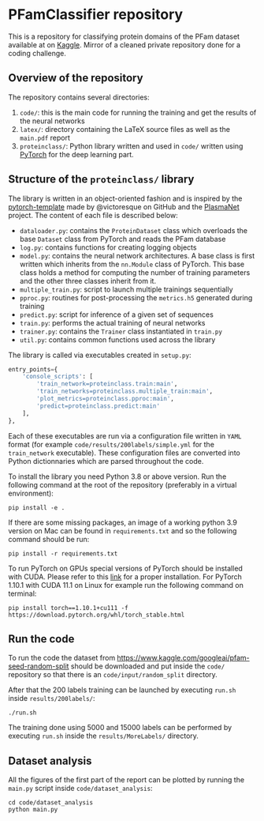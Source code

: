 # PFamClassifier repository

This is a repository for classifying protein domains of the PFam dataset available at on [Kaggle](https://www.kaggle.com/datasets/googleai/pfam-seed-random-split). Mirror of a cleaned private repository done for a coding challenge.

## Overview of the repository

The repository contains several directories:

1. `code/`: this is the main code for running the training and get the results of the neural networks
2. `latex/`: directory containing the LaTeX source files as well as the `main.pdf` report
3. `proteinclass/`: Python library written and used in `code/` written using [PyTorch](https://pytorch.org) for the deep learning part.

## Structure of the `proteinclass/` library

The library is written in an object-oriented fashion and is inspired by the [pytorch-template](https://github.com/victoresque/pytorch-template) made by @victoresque on GitHub and the [PlasmaNet](https://github.com/lionelchg/PlasmaNet) project. The content of each file is described below:

- `dataloader.py`: contains the `ProteinDataset` class which overloads the base `Dataset` class from PyTorch and reads the PFam database
- `log.py`: contains functions for creating logging objects
- `model.py`: contains the neural network architectures. A base class is first written which inherits from the `nn.Module` class of PyTorch. This base class holds a method for computing the number of training parameters and the other three classes inherit from it.
- `multiple_train.py`: script to launch multiple trainings sequentially
- `pproc.py`: routines for post-processing the `metrics.h5` generated during training
- `predict.py`: script for inference of a given set of sequences
- `train.py`: performs the actual training of neural networks
- `trainer.py`: contains the `Trainer` class instantiated in `train.py`
- `util.py`: contains common functions used across the library

The library is called via executables created in `setup.py`:

```python
entry_points={
    'console_scripts': [
        'train_network=proteinclass.train:main',
        'train_networks=proteinclass.multiple_train:main',
        'plot_metrics=proteinclass.pproc:main',
        'predict=proteinclass.predict:main'
    ],
},
```

Each of these executables are run via a configuration file written in `YAML` format (for example `code/results/200labels/simple.yml` for the `train_network` executable). These configuration files are converted into Python dictionnaries which are parsed throughout the code.

To install the library you need Python 3.8 or above version. Run the following command at the root of the repository (preferably in a virtual environment):

```shell
pip install -e .
```

If there are some missing packages, an image of a working python 3.9 version on Mac can be found in `requirements.txt` and so the following command should be run:

```shell
pip install -r requirements.txt
```

To run PyTorch on GPUs special versions of PyTorch should be installed with CUDA. Please refer to this [link](https://pytorch.org/get-started/previous-versions/) for a proper installation. For PyTorch 1.10.1 with CUDA 11.1 on Linux for example run the following command on terminal:

```shell
pip install torch==1.10.1+cu111 -f https://download.pytorch.org/whl/torch_stable.html
```

## Run the code

To run the code the dataset from https://www.kaggle.com/googleai/pfam-seed-random-split should be downloaded and put inside the `code/` repository so that there is an `code/input/random_split` directory.

After that the 200 labels training can be launched by executing `run.sh` inside `results/200labels/`:

```shell
./run.sh
```

The training done using 5000 and 15000 labels can be performed by executing `run.sh` inside the `results/MoreLabels/` directory.

## Dataset analysis

All the figures of the first part of the report can be plotted by running the `main.py` script inside `code/dataset_analysis`:

```shell
cd code/dataset_analysis
python main.py
```
